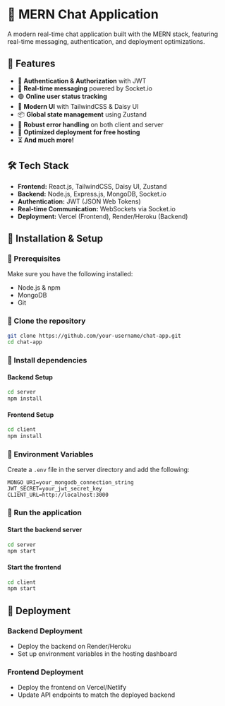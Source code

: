 # 💬 MERN Chat Application

A modern real-time chat application built with the MERN stack, featuring real-time messaging, authentication, and deployment optimizations.

## 🌟 Features

- 🔑 **Authentication & Authorization** with JWT
- 💬 **Real-time messaging** powered by Socket.io
- 🟢 **Online user status tracking**
- 🎨 **Modern UI** with TailwindCSS & Daisy UI
- 📦 **Global state management** using Zustand
- 🔧 **Robust error handling** on both client and server
- 🚀 **Optimized deployment for free hosting**
- ⏳ **And much more!**

## 🛠 Tech Stack

- **Frontend:** React.js, TailwindCSS, Daisy UI, Zustand
- **Backend:** Node.js, Express.js, MongoDB, Socket.io
- **Authentication:** JWT (JSON Web Tokens)
- **Real-time Communication:** WebSockets via Socket.io
- **Deployment:** Vercel (Frontend), Render/Heroku (Backend)

## 📌 Installation & Setup

### 🔹 Prerequisites
Make sure you have the following installed:
- Node.js & npm
- MongoDB
- Git

### 🔹 Clone the repository
```bash
git clone https://github.com/your-username/chat-app.git
cd chat-app
```

### 🔹 Install dependencies
#### Backend Setup
```bash
cd server
npm install
```

#### Frontend Setup
```bash
cd client
npm install
```

### 🔹 Environment Variables
Create a `.env` file in the server directory and add the following:
```env
MONGO_URI=your_mongodb_connection_string
JWT_SECRET=your_jwt_secret_key
CLIENT_URL=http://localhost:3000
```

### 🔹 Run the application
#### Start the backend server
```bash
cd server
npm start
```

#### Start the frontend
```bash
cd client
npm start
```

## 🚀 Deployment
### Backend Deployment
- Deploy the backend on Render/Heroku
- Set up environment variables in the hosting dashboard

### Frontend Deployment
- Deploy the frontend on Vercel/Netlify
- Update API endpoints to match the deployed backend




